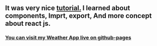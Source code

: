   ## It was very nice  [tutorial.](https://youtu.be/204C9yNeOYI) I learned about components, Imprt, export, And more concept about react js.

### [You can visit my Weather App live on github-pages](https://akadarakku.github.io/react-week-1-project/)



